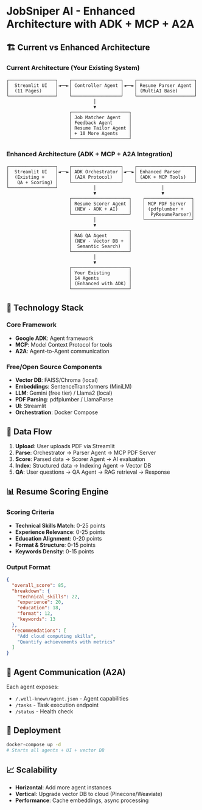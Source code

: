 # JobSniper AI - Enhanced Architecture with ADK + MCP + A2A

## 🏗️ Current vs Enhanced Architecture

### Current Architecture (Your Existing System)
```
┌─────────────────┐    ┌──────────────────┐    ┌─────────────────────┐
│  Streamlit UI   │◄──►│ Controller Agent │◄──►│ Resume Parser Agent │
│  (11 Pages)     │    │                  │    │ (MultiAI Base)      │
└─────────────────┘    └──────────────────┘    └─────────────────────┘
                                │
                                ▼
                       ┌─────────────────────┐
                       │ Job Matcher Agent   │
                       │ Feedback Agent      │
                       │ Resume Tailor Agent │
                       │ + 10 More Agents    │
                       └─────────────────────┘
```

### Enhanced Architecture (ADK + MCP + A2A Integration)
```
┌─────────────────┐    ┌──────────────────┐    ┌─────────────────────┐
│  Streamlit UI   │◄──►│ ADK Orchestrator │◄──►│ Enhanced Parser     │
│  (Existing +    │    │ (A2A Protocol)   │    │ (ADK + MCP Tools)   │
│   QA + Scoring) │    └──────────────────┘    └─────────────────────┘
└─────────────────┘             │                        │
                                ▼                        ▼
                       ┌─────────────────────┐    ┌─────────────────┐
                       │ Resume Scorer Agent │    │ MCP PDF Server  │
                       │ (NEW - ADK + AI)    │    │ (pdfplumber +   │
                       └─────────────────────┘    │  PyResumeParser)│
                                │                 └─────────────────┘
                                ▼
                       ┌─────────────────────┐
                       │ RAG QA Agent        │
                       │ (NEW - Vector DB +  │
                       │  Semantic Search)   │
                       └─────────────────────┘
                                │
                                ▼
                       ┌─────────────────────┐
                       │ Your Existing       │
                       │ 14 Agents           │
                       │ (Enhanced with ADK) │
                       └─────────────────────┘
```

## 🔧 Technology Stack

### Core Framework
- **Google ADK**: Agent framework
- **MCP**: Model Context Protocol for tools
- **A2A**: Agent-to-Agent communication

### Free/Open Source Components
- **Vector DB**: FAISS/Chroma (local)
- **Embeddings**: SentenceTransformers (MiniLM)
- **LLM**: Gemini (free tier) / Llama2 (local)
- **PDF Parsing**: pdfplumber / LlamaParse
- **UI**: Streamlit
- **Orchestration**: Docker Compose

## 🚀 Data Flow

1. **Upload**: User uploads PDF via Streamlit
2. **Parse**: Orchestrator → Parser Agent → MCP PDF Server
3. **Score**: Parsed data → Scorer Agent → AI evaluation
4. **Index**: Structured data → Indexing Agent → Vector DB
5. **QA**: User questions → QA Agent → RAG retrieval → Response

## 📊 Resume Scoring Engine

### Scoring Criteria
- **Technical Skills Match**: 0-25 points
- **Experience Relevance**: 0-25 points  
- **Education Alignment**: 0-20 points
- **Format & Structure**: 0-15 points
- **Keywords Density**: 0-15 points

### Output Format
```json
{
  "overall_score": 85,
  "breakdown": {
    "technical_skills": 22,
    "experience": 20,
    "education": 18,
    "format": 12,
    "keywords": 13
  },
  "recommendations": [
    "Add cloud computing skills",
    "Quantify achievements with metrics"
  ]
}
```

## 🔄 Agent Communication (A2A)

Each agent exposes:
- `/.well-known/agent.json` - Agent capabilities
- `/tasks` - Task execution endpoint
- `/status` - Health check

## 🐳 Deployment

```bash
docker-compose up -d
# Starts all agents + UI + vector DB
```

## 📈 Scalability

- **Horizontal**: Add more agent instances
- **Vertical**: Upgrade vector DB to cloud (Pinecone/Weaviate)
- **Performance**: Cache embeddings, async processing
